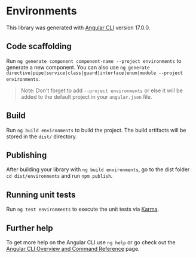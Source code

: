 # Environments

This library was generated with [Angular CLI](https://github.com/angular/angular-cli) version 17.0.0.

## Code scaffolding

Run `ng generate component component-name --project environments` to generate a new component. You can also use `ng generate directive|pipe|service|class|guard|interface|enum|module --project environments`.
> Note: Don't forget to add `--project environments` or else it will be added to the default project in your `angular.json` file. 

## Build

Run `ng build environments` to build the project. The build artifacts will be stored in the `dist/` directory.

## Publishing

After building your library with `ng build environments`, go to the dist folder `cd dist/environments` and run `npm publish`.

## Running unit tests

Run `ng test environments` to execute the unit tests via [Karma](https://karma-runner.github.io).

## Further help

To get more help on the Angular CLI use `ng help` or go check out the [Angular CLI Overview and Command Reference](https://angular.io/cli) page.
